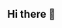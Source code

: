 ## Hi there 👋

<!--
**gourab21/gourab21** is a ✨ _special_ ✨ repository because its `README.md` (this file) appears on your GitHub profile.
[![Gourab's GitHub stats](https://github-readme-stats.vercel.app/api?username=gourab21)](https://github.com/anuraghazra/github-readme-stats)
Here are some ideas to get you started:

- 🔭 I’m currently working on ...
- 🌱 I’m currently learning ...
- 👯 I’m looking to collaborate on ...
- 🤔 I’m looking for help with ...
- 💬 Ask me about ...
- 📫 How to reach me: ...
- 😄 Pronouns: ...
- ⚡ Fun fact: ...
-->
